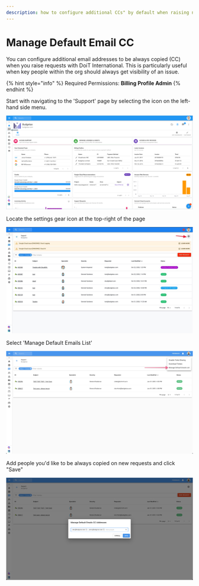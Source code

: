 ```yaml
---
description: how to configure additional CCs" by default when raising new tickets
---
```


# Manage Default Email CC

You can configure additional email addresses to be always copied (CC) when you raise requests with DoiT International. This is particularly useful when key people within the org should always get visibility of an issue.

{% hint style="info" %}
Required Permissions: **Billing Profile Admin**
{% endhint %}

Start with navigating to the 'Support' page by selecting the icon on the left-hand side menu.

![A screenshot showing the location of the _Support_ menu item](<../.gitbook/assets/support-tab (1).png>)

Locate the settings gear icon at the top-right of the page

![A screenshot showing the location of the gear icon](../.gitbook/assets/supportsharing1.jpg)

Select 'Manage Default Emails List'

![A screenshot showing the location of the _Manage Default Emails List_ option](<../.gitbook/assets/image (5).png>)

Add people you'd like to be always copied on new requests and click "Save"

![A screenshot of the _Manage Default Emails CC Addresses_ modal dialog](<../.gitbook/assets/image (4).png>)
